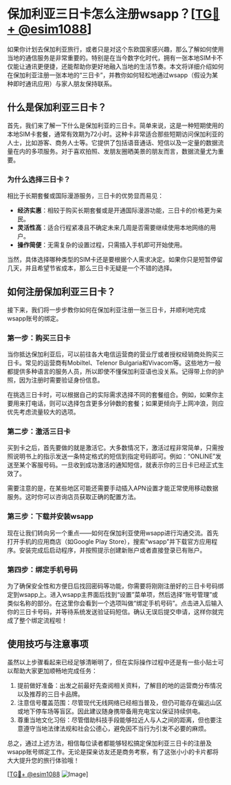 # 保加利亚三日卡怎么注册wsapp？[[TG💪+ @esim1088](https://t.me/s/esim1088)]

如果你计划去保加利亚旅行，或者只是对这个东欧国家感兴趣，那么了解如何使用当地的通信服务是非常重要的。特别是在当今数字化时代，拥有一张本地SIM卡不仅能让通讯更便捷，还能帮助你更好地融入当地的生活节奏。本文将详细介绍如何在保加利亚注册一张本地的“三日卡”，并教你如何轻松地通过wsapp（假设为某种即时通讯应用）与家人朋友保持联系。

## 什么是保加利亚三日卡？

首先，我们来了解一下什么是保加利亚的三日卡。简单来说，这是一种短期使用的本地SIM卡套餐，通常有效期为72小时。这种卡非常适合那些短期访问保加利亚的人士，比如游客、商务人士等。它提供了包括语音通话、短信以及一定量的数据流量在内的多项服务。对于喜欢拍照、发朋友圈晒美景的朋友而言，数据流量尤为重要。

### 为什么选择三日卡？

相比于长期套餐或国际漫游服务，三日卡的优势显而易见：
- **经济实惠**：相较于购买长期套餐或是开通国际漫游功能，三日卡的价格更为亲民。
- **灵活性高**：适合行程紧凑且不确定未来几周是否需要继续使用本地网络的用户。
- **操作简便**：无需复杂的设置过程，只需插入手机即可开始使用。

当然，具体选择哪种类型的SIM卡还是要根据个人需求决定。如果你只是短暂停留几天，并且希望节省成本，那么三日卡无疑是一个不错的选择。

## 如何注册保加利亚三日卡？

接下来，我们将一步步教你如何在保加利亚注册一张三日卡，并顺利地完成wsapp账号的绑定。

### 第一步：购买三日卡

当你抵达保加利亚后，可以前往各大电信运营商的营业厅或者授权经销商处购买三日卡。常见的运营商有Mobiltel、Telenor Bulgaria和Vivacom等。这些地方一般都提供多种语言的服务人员，所以即使不懂保加利亚语也没关系。记得带上你的护照，因为注册时需要验证身份信息。

在挑选三日卡时，可以根据自己的实际需求选择不同的套餐组合。例如，如果你主要用来打电话，则可以选择包含更多分钟数的套餐；如果更倾向于上网冲浪，则应优先考虑流量较大的选项。

### 第二步：激活三日卡

买到卡之后，首先要做的就是激活它。大多数情况下，激活过程非常简单，只需按照说明书上的指示发送一条特定格式的短信到指定号码即可。例如：“ONLINE”发送至某个客服号码。一旦收到成功激活的通知短信，就表示你的三日卡已经正式生效了。

需要注意的是，在某些地区可能还需要手动插入APN设置才能正常使用移动数据服务。这时你可以咨询店员获取正确的配置方法。

### 第三步：下载并安装wsapp

现在让我们转向另一个重点——如何在保加利亚使用wsapp进行沟通交流。首先打开手机的应用商店（如Google Play Store），搜索“wsapp”并下载官方应用程序。安装完成后启动程序，并按照提示创建新账户或者直接登录已有账户。

### 第四步：绑定手机号码

为了确保安全性和方便日后找回密码等功能，你需要将刚刚注册好的三日卡号码绑定到wsapp上。进入wsapp主界面后找到“设置”菜单项，然后选择“账号管理”或类似名称的部分。在这里你会看到一个选项叫做“绑定手机号码”。点击进入后输入你的三日卡号码，并等待系统发送验证码短信。确认无误后提交申请，这样你就完成了整个绑定流程啦！

## 使用技巧与注意事项

虽然以上步骤看起来已经足够清晰明了，但在实际操作过程中还是有一些小贴士可以帮助大家更加顺畅地完成任务：

1. 提前做好准备：出发之前最好先查阅相关资料，了解目的地的运营商分布情况以及推荐的三日卡品牌。
2. 注意信号覆盖范围：尽管现代无线网络已经相当普及，但仍可能存在偏远山区或地下停车场等盲区。因此建议随身携带备用充电宝以保证持续供电。
3. 尊重当地文化习俗：尽管借助科技手段能够拉近人与人之间的距离，但也要注意遵守当地法律法规和社会公德心，避免因不当行为引发不必要的麻烦。

总之，通过上述方法，相信每位读者都能够轻松搞定保加利亚三日卡的注册及wsapp账号绑定工作。无论是探亲访友还是商务考察，有了这张小小的卡片都将大大提升您的旅行体验哦！

[[TG💪+ @esim1088](https://t.me/s/esim1088) ![Image](https://i.postimg.cc/4NQfJmqS/Snipaste-2025-05-13-00-14-12.png)]